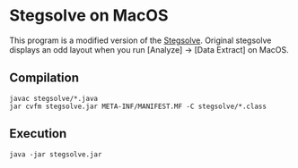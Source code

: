 # Stegsolve on MacOS

This program is a modified version of the [Stegsolve](http://www.caesum.com/handbook/Stegsolve.jar).
Original stegsolve displays an odd layout when you run [Analyze] -> [Data Extract] on MacOS.


## Compilation

```
javac stegsolve/*.java
jar cvfm stegsolve.jar META-INF/MANIFEST.MF -C stegsolve/*.class
```

## Execution

```
java -jar stegsolve.jar
```
